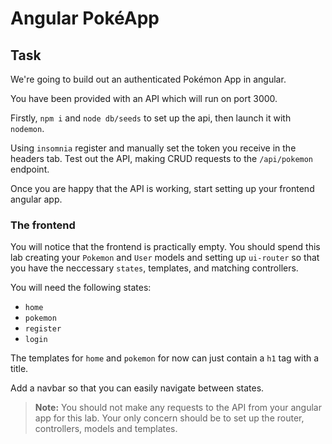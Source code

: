 # Angular PokéApp

## Task

We're going to build out an authenticated Pokémon App in angular.

You have been provided with an API which will run on port 3000.

Firstly, `npm i` and `node db/seeds` to set up the api, then launch it with `nodemon`.

Using `insomnia` register and manually set the token you receive in the headers tab. Test out the API, making CRUD requests to the `/api/pokemon` endpoint.

Once you are happy that the API is working, start setting up your frontend angular app.

### The frontend

You will notice that the frontend is practically empty. You should spend this lab creating your `Pokemon` and `User` models and setting up `ui-router` so that you have the neccessary `states`, templates, and matching controllers.

You will need the following states:

- `home`
- `pokemon`
- `register`
- `login`

The templates for `home` and `pokemon` for now can just contain a `h1` tag with a title.

Add a navbar so that you can easily navigate between states.

> **Note:** You should not make any requests to the API from your angular app for this lab. Your only concern should be to set up the router, controllers, models and templates.